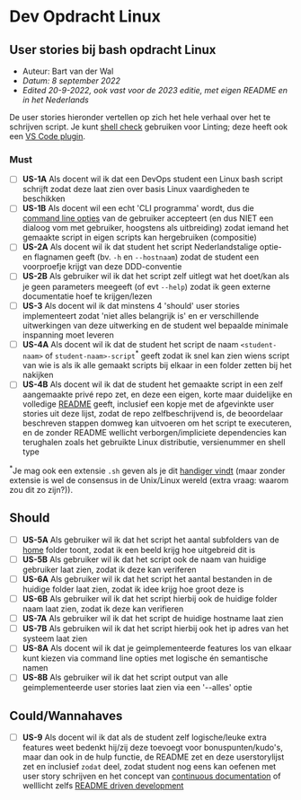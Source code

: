 # Dev Opdracht Linux

## User stories bij bash opdracht Linux

- Auteur: Bart van der Wal
- *Datum: 8 september 2022*
- *Edited 20-9-2022, ook vast voor de 2023 editie, met eigen README en in het Nederlands*

De user stories hieronder vertellen op zich het hele verhaal over het te schrijven script.
Je kunt [shell check](https://www.exasol.com/resource/ghost-in-the-shell-busters-your-guide-to-using-shellcheck-for-top-quality-scripts/) gebruiken voor Linting; deze heeft ook een [VS Code plugin](https://marketplace.visualstudio.com/items?itemName=timonwong.shellcheck).

### Must

- [ ] **US-1A** Als docent wil ik dat een DevOps student een Linux bash script schrijft zodat deze laat zien over basis Linux vaardigheden te beschikken
- [ ] **US-1B** Als docent wil een echt 'CLI programma' wordt, dus die [command line opties](https://en.wikipedia.org/wiki/Command-line_interface#Command-line_option) van de gebruiker accepteert (en dus NIET een dialoog vom met gebruiker, hoogstens als uitbreiding) zodat iemand het gemaakte script in eigen scripts kan hergebruiken (compositie) 
- [ ] **US-2A** Als docent wil ik dat student het script Nederlandstalige optie- en flagnamen geeft (bv. `-h` en `--hostnaam`) zodat de student een voorproefje krijgt van deze DDD-conventie
- [ ] **US-2B** Als gebruiker wil ik dat het script zelf uitlegt wat het doet/kan als je geen parameters meegeeft (of evt `--help`) zodat ik geen externe documentatie hoef te krijgen/lezen
- [ ] **US-3** Als docent wil ik dat minstens 4 'should' user stories  implementeert zodat 'niet alles belangrijk is' en er verschillende uitwerkingen van deze uitwerking en de student wel bepaalde minimale inspanning moet leveren
- [ ] **US-4A** Als docent wil ik dat de student het script de naam `<student-naam>` of `student-naam>-script`<sup>*</sup> geeft zodat ik snel kan zien wiens script van wie is als ik alle gemaakt scripts bij elkaar in een folder zetten bij het nakijken
- [ ] **US-4B** Als docent wil ik dat de student het gemaakte script in een zelf aangemaakte privé repo zet, en deze een eigen, korte maar duidelijke en volledige [README](https://docs.microsoft.com/en-us/azure/devops/repos/git/create-a-readme) geeft, inclusief een kopje met  de afgevinkte user stories uit deze lijst, zodat de repo zelfbeschrijvend is, de beoordelaar beschreven stappen domweg kan uitvoeren om het script te executeren, en de zonder README wellicht verborgen/impliciete dependencies kan terughalen zoals het gebruikte Linux distributie, versienummer en shell type

<sup>*</sup>Je mag ook een extensie `.sh` geven als je dit [handiger vindt](https://stackoverflow.com/questions/27813563/what-is-the-bash-file-extension) (maar zonder extensie is wel de consensus in de Unix/Linux wereld (extra vraag: waarom zou dit zo zijn?)).

## Should

- [ ] **US-5A** Als gebruiker wil ik dat het script het aantal subfolders van de [home](https://nl.wikipedia.org/wiki/Homedirectory) folder toont, zodat ik een beeld krijg hoe uitgebreid dit is
- [ ] **US-5B** Als gebruiker wil ik dat het script ook de naam van huidige gebruiker laat zien, zodat ik deze kan veriferen
- [ ] **US-6A** Als gebruiker wil ik dat het script het aantal bestanden in de huidige folder laat zien, zodat ik idee krijg hoe groot deze is
- [ ] **US-6B** Als gebruiker wil ik dat het script hierbij ook de huidige folder naam laat zien, zodat ik deze kan verifieren
- [ ] **US-7A** Als gebruiker wil ik dat het script de huidige hostname laat zien
- [ ] **US-7B** Als gebruiken wil ik dat het script hierbij ook het ip adres van het systeem laat zien
- [ ] **US-8A** Als docent wil ik dat je geimplementeerde features los van elkaar kunt kiezen via command line opties met logische én semantische namen
- [ ] **US-8B** Als gebruiker wil ik dat het script output van alle geimplementeerde user stories laat zien via een '--alles' optie

## Could/Wannahaves

- [ ] **US-9** Als docent wil ik dat als de student zelf logische/leuke extra features weet bedenkt hij/zij deze toevoegt voor bonuspunten/kudo's, maar dan ook in de hulp functie, de README zet en deze userstorylijst zet en inclusief `zodat` deel, zodat student nog eens kan oefenen met user story schrijven en het concept van [continuous documentation](https://thenewstack.io/continuous-documentation-in-a-ci-cd-world/) of welllicht zelfs [README driven development](https://rathes.me/blog/en/readme-driven-development/)
